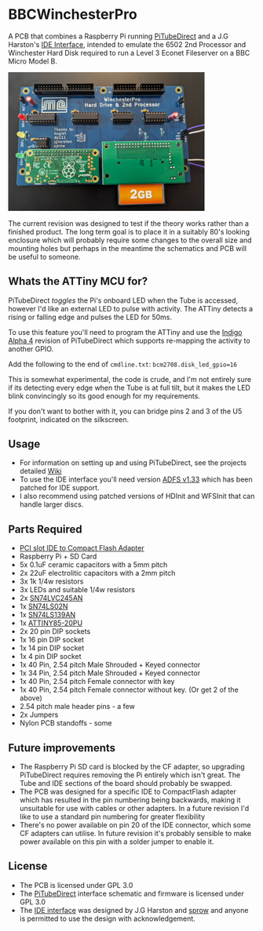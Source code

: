 
# BBCWinchesterPro

A PCB that combines a Raspberry Pi running [PiTubeDirect](https://github.com/hoglet67/PiTubeDirect) and a J.G Harston's [IDE Interface](https://mdfs.net/Info/Comp/BBC/IDE/), intended to emulate the 6502 2nd Processor and Winchester Hard Disk required to run a Level 3 Econet Fileserver on a BBC Micro Model B.  

<img src="images/BBCWinchesterPro-Assembled.jpg" width="400">

The current revision was designed to test if the theory works rather than a finished product. The long term goal is to place it in a suitably 80's looking enclosure which will probably require some changes to the overall size and mounting holes but perhaps in the meantime the schematics and PCB will be useful to someone.

## Whats the ATTiny MCU for?

PiTubeDirect *toggles* the Pi's onboard LED when the Tube is accessed, however I'd like an external LED to pulse with activity. The ATTiny detects a rising or falling edge and pulses the LED for 50ms.  

To use this feature you'll need to program the ATTiny and use the [Indigo Alpha 4](https://github.com/hoglet67/PiTubeDirect/releases/tag/indigo-alpha4) revision of PiTubeDirect which supports re-mapping the activity to another GPIO.  

Add the following to the end of `cmdline.txt`: 
`bcm2708.disk_led_gpio=16`

This is somewhat experimental, the code is crude, and I'm not entirely sure if its detecting every edge when the Tube is at full tilt, but it makes the LED blink convincingly   so its good enough for my requirements.  

If you don't want to bother with it, you can bridge pins 2 and 3 of the U5 footprint, indicated on the silkscreen.

## Usage

- For information on setting up and using PiTubeDirect, see the projects detailed [Wiki](https://github.com/hoglet67/PiTubeDirect/wiki)
- To use the IDE interface you'll need version [ADFS  v1.33](https://mdfs.net/System/ROMs/Filing/Disk/Acorn/ADFS133) which has been patched for IDE support.
- I also recommend using patched versions of HDInit and WFSInit that can handle larger discs. 

## Parts Required

- [PCI slot IDE to Compact Flash Adapter](https://www.amazon.co.uk/gp/product/B0913811PP)
- Raspberry Pi + SD Card
- 5x 0.1uF ceramic capacitors with a 5mm pitch 
- 2x 22uF electrolitic capacitors with a 2mm pitch
- 3x 1k 1/4w resistors
- 3x LEDs and suitable 1/4w resistors
- 2x [SN74LVC245AN](http://d.digikey.com/dc/mn-w0iJh4uEE_bUitNCuXpPSTLmwSDrmPaa_ksuLmn07WQWvHI6vieAM8l8Rz71y9-o2iqNxD_lrRHs2f6p78UOWSMZi80Re0OX4QjTHXhzXzyCP1n-WYmlf5x2yjzHYfHzZC5O6tAVstkKuOzoHwbgnRBw45ztk-WaaeLEz83g=/MDI4LVNYSy01MDcAAAGQeWyQoGkputw3nr4VpWGkNsxv4PB3VXIkOks0B2FcjYxorqdoh39jE906jV2IX0SxzNbf8sc=)
- 1x [SN74LS02N](http://d.digikey.com/dc/mn-w0iJh4uEE_bUitNCuXpPSTLmwSDrmPaa_ksuLmn07WQWvHI6vieAM8l8Rz71y9-o2iqNxD_lrRHs2f6p78bnTDQXV0_ONXEKM5iC55d-ZDkkt9n89zQITQIYKv5ImfzPp6AZ2aezEFJFPNdnpA2yuf_bsGcfQkRQfUysnwfE=/MDI4LVNYSy01MDcAAAGQeWyQoGkputw3nr4VpWGkNsxv4PB3VXIkOks0B2FcjYxorqdoh39jE906jV2IX0SxzNbf8sc=)
- 1x [SN74LS139AN](http://d.digikey.com/dc/mn-w0iJh4uEE_bUitNCuXpPSTLmwSDrmPaa_ksuLmn07WQWvHI6vieAM8l8Rz71y9-o2iqNxD_lrRHs2f6p78ZChZSCAtt8kdLK_f7oz0DTUWDhmkEZ-6cGHutOkHit2hcfdb0F0ck6e2jeWpSL4i42dJ505bw-7yi25-H_klbc=/MDI4LVNYSy01MDcAAAGQeWyQoGkputw3nr4VpWGkNsxv4PB3VXIkOks0B2FcjYxorqdoh39jE906jV2IX0SxzNbf8sc=)
- 1x [ATTINY85-20PU](http://d.digikey.com/dc/mn-w0iJh4uEE_bUitNCuXpPSTLmwSDrmPaa_ksuLmn3wb489Ozp7P-auFeMYVOl116EiIEbZ38BDQy1OX_LrrLPV3Ec8LFvckgIt5WBiMOWBzA2AtKbyb9r8UKNGoR5mw2eYflZHiaYFx4eLpeBZ2Q5_0KFzTh_zHWoZHqgDAwE=/MDI4LVNYSy01MDcAAAGQeWyQoGkputw3nr4VpWGkNsxv4PB3VXIkOks0B2FcjYxorqdoh39jE906jV2IX0SxzNbf8sc=)
- 2x 20 pin DIP sockets
- 1x 16 pin DIP socket
- 1x 14 pin DIP socket
- 1x 4 pin DIP socket
- 1x 40 Pin, 2.54 pitch Male Shrouded + Keyed connector
-  1x 34 Pin, 2.54 pitch  Male Shrouded + Keyed connector
- 1x 40 Pin, 2.54 pitch Female connector with key
- 1x 40 Pin, 2.54 pitch  Female connector without key. (Or get 2 of the above)
- 2.54 pitch male header pins - a few 
- 2x Jumpers
- Nylon PCB standoffs - some

## Future improvements
- The Raspberry Pi SD card is blocked by the CF adapter, so upgrading PiTubeDirect requires removing the Pi entirely which isn't great. The Tube and IDE sections of the board should probably be swapped.
- The PCB was designed for a specific IDE to CompactFlash adapter which has resulted in the pin numbering being backwards, making it unsuitable for use with cables or other adapters. In a future revision I'd like to use a standard pin numbering for greater flexibility
- There's no power available on pin 20 of the IDE connector, which some CF adapters can utilise. In future revision it's probably sensible to make power available on this pin with a solder jumper to enable it.


## License

- The PCB is licensed under GPL 3.0
- The [PiTubeDirect](https://github.com/hoglet67/PiTubeDirect) interface schematic and firmware is licensed under GPL 3.0
- The [IDE interface](https://mdfs.net/Info/Comp/BBC/IDE/) was designed by J.G Harston and [sprow](http://www.sprow.co.uk/) and anyone is permitted to use the design with acknowledgement.



